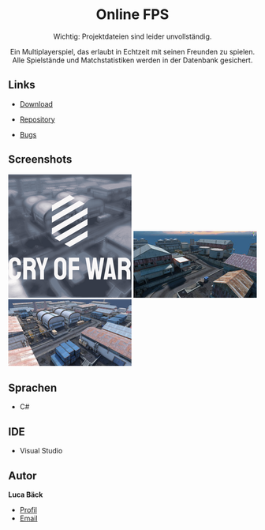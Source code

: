 <h1 align="center">Online FPS</h1>

<p align="center">Wichtig: Projektdateien sind leider unvollständig.</p>

<p align="center">Ein Multiplayerspiel, das erlaubt in Echtzeit mit seinen Freunden zu spielen. Alle Spielstände und Matchstatistiken werden in der Datenbank gesichert.</p>

## Links
- [Download](https://luca-games1.itch.io/cry-of-war "Download Online FPS")

- [Repository](https://github.com/luca-baeck/Online-FPS "Online FPS Repository")

- [Bugs](https://github.com/luca-baeck/Online-FPS/issues "Issues Page")


## Screenshots

![Screenshot](/application-preview/Logo.png "Screenshot")
![Screenshot](/application-preview/map1.jpg "Screenshot")
![Screenshot](/application-preview/map2.jpg "Screenshot")

## Sprachen

- C#

## IDE

- Visual Studio

## Autor

**Luca Bäck**

- [Profil](https://github.com/luca-baeck "Luca Bäck")
- [Email](mailto:luca.baeck@outlook.de?subject=Hello "Hi!")
